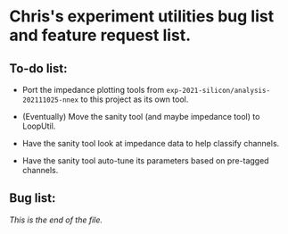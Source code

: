 # Chris's experiment utilities bug list and feature request list.


## To-do list:

* Port the impedance plotting tools from
`exp-2021-silicon/analysis-202111025-nnex` to this project as its own tool.

* (Eventually) Move the sanity tool (and maybe impedance tool) to LoopUtil.

* Have the sanity tool look at impedance data to help classify channels.

* Have the sanity tool auto-tune its parameters based on pre-tagged channels.


## Bug list:


_This is the end of the file._
